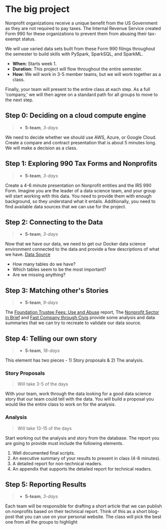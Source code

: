

# The big project

Nonprofit organizations receive a unique benefit from the US Government as they are not required to pay taxes. The Internal Revenue Service created Form 990 for these organizations to prevent them from abusing their tax-exempt status. 

We will use varied data sets built from these Form 990 filings throughout the semester to build skills with PySpark, SparkSQL, and SparkML.

- **When:** Starts week 1.
- **Duration:** This project will flow throughout the entire semester.
- **How:** We will work in 3-5 member teams, but we will work together as a class.  

Finally, your team will present to the entire class at each step.  As a full 'company,' we will then agree on a standard path for all groups to move to the next step.

## Step 0: Deciding on a cloud compute engine

> - __5-team__, _3-days_

We need to decide whether we should use AWS, Azure, or Google Cloud. Create a compare and contract presentation that is about 5 minutes long. We will make a decision as a class.

## Step 1: Exploring 990 Tax Forms and Nonprofits

> - __5-team__, _3-days_

Create a 4-6 minute presentation on Nonprofit entities and the IRS 990 Form.  Imagine you are the leader of a data science team, and your group will start working with this data.  You need to provide them with enough background, so they understand what it entails. Additionally, you need to find available data sources that we can use for the project.

## Step 2: Connecting to the Data

> - __5-team__, _3-days_

Now that we have our data, we need to get our Docker data science environment connected to the data and provide a few descriptions of what we have. [Data Source](https://drive.google.com/drive/folders/1cRveOXwrIgAsWBsiO0Za2pGWuMhsFf8E?usp=sharing)

- How many tables do we have?
- Which tables seem to be the most important?
- Are we missing anything?

## Step 3: Matching other's Stories

> - __5-team__, _9-days_

The [Foundation Trustee Fees: Use and Abuse](pdf/trustee_fees_final.pdf) report, The [Nonprofit Sector in Brief](https://nccs.urban.org/project/nonprofit-sector-brief#data) and [Fast Company through Civis](https://www.fastcompany.com/90356802/what-mapping-every-nonprofit-in-the-u-s-tells-us-about-the-state-of-the-industry) provide some analysis and data summaries that we can try to recreate to validate our data source.

## Step 4: Telling our own story

> - __5-team__, _18-days_

This element has two pieces - 1) Story proposals & 2) The analysis.

### Story Proposals

> Will take 3-5 of the days

With your team, work through the data looking for a good data science story that our team could tell with the data. You will build a proposal you would like the entire class to work on for the analysis.

### Analysis

> Will take 13-15 of the days

Start working out the analysis and story from the database.  The report you are going to provide must include the following elements.

1. Well documented final scripts.
2. An executive summary of your results to present in class (4-8 minutes).
3. A detailed report for non-technical readers.
4. An appendix that supports the detailed report for technical readers.

## Step 5: Reporting Results

> - __5-team__, _3-days_

Each team will be responsible for drafting a short article that we can publish on nonprofits based on their technical report.  Think of this as a short blog-post that you can use on your personal website.  The class will pick the best one from all the groups to highlight 

